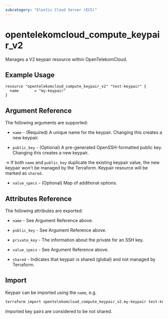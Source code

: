 ```yaml
---
subcategory: "Elastic Cloud Server (ECS)"
---
```


# opentelekomcloud_compute_keypair_v2

Manages a V2 keypair resource within OpenTelekomCloud.

## Example Usage

```hcl
resource "opentelekomcloud_compute_keypair_v2" "test-keypair" {
  name       = "my-keypair"
}
```

## Argument Reference

The following arguments are supported:

* `name` - (Required) A unique name for the keypair. Changing this creates a new keypair.

* `public_key` - (Optional) A pre-generated OpenSSH-formatted public key.
  Changing this creates a new keypair.

->
If both `name` and `public_key` duplicate the existing keypair value, the new keypair won't be
managed by the Terraform. Keypair resource will be marked as `shared.`

* `value_specs` - (Optional) Map of additional options.

## Attributes Reference

The following attributes are exported:

* `name` - See Argument Reference above.

* `public_key` - See Argument Reference above.

* `private_key` - The information about the private for an SSH key.

* `value_specs` - See Argument Reference above.

* `shared` - Indicates that keypair is shared (global) and not managed by Terraform.

## Import

Keypair can be imported using the `name`, e.g.

```sh
terraform import opentelekomcloud_compute_keypair_v2.my-keypair test-keypair
```

Imported key pairs are considered to be not shared.
